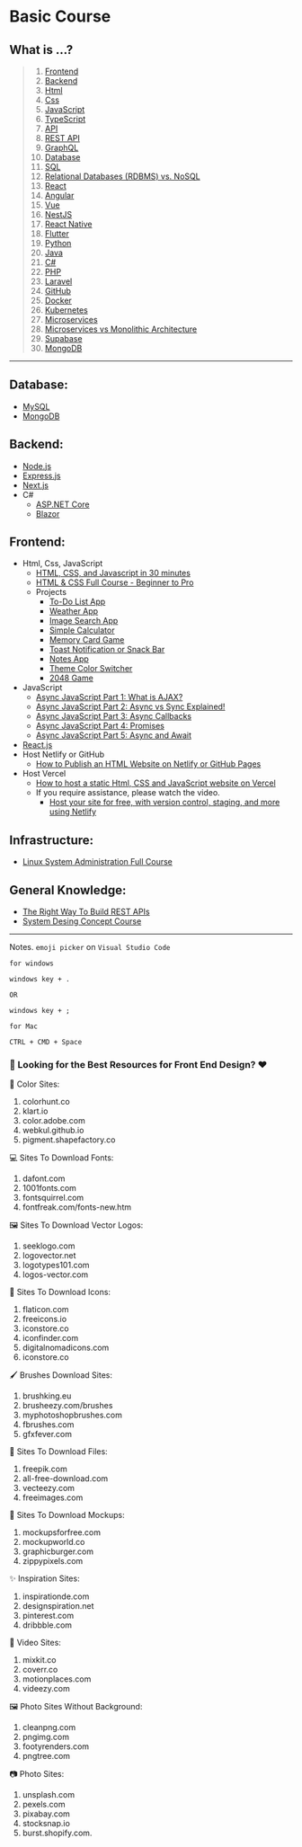 # Basic Course

## What is ...?
> 1. [Frontend](https://youtu.be/WG5ikvJ2TKA?si=a4SXsoyG089Ll1yB)
> 2. [Backend](https://youtu.be/XBu54nfzxAQ?si=fN9y0qgQgl_nS34e)
> 3. [Html](https://www.youtube.com/watch?v=salY_Sm6mv4)
> 4. [Css](https://www.youtube.com/watch?v=OEV8gMkCHXQ)
> 5. [JavaScript](https://www.youtube.com/watch?v=DHjqpvDnNGE)
> 6. [TypeScript](https://www.youtube.com/watch?v=zQnBQ4tB3ZA)
> 3. [API](https://www.youtube.com/watch?v=s7wmiS2mSXY)
> 4. [REST API](https://youtu.be/-mN3VyJuCjM)
> 5. [GraphQL](https://youtu.be/eIQh02xuVw4)
> 6. [Database](https://youtu.be/j09EQ-xlh88)
> 7. [SQL](https://youtu.be/zsjvFFKOm3c)
> 8. [Relational Databases (RDBMS) vs. NoSQL](https://www.youtube.com/shorts/wZWoqZNHQQA)
> 9. [React](https://www.youtube.com/watch?v=Tn6-PIqc4UM)
> 10. [Angular](https://www.youtube.com/watch?v=Ata9cSC2WpM)
> 11. [Vue](https://www.youtube.com/watch?v=nhBVL41-_Cw)
> 12. [NestJS](https://www.youtube.com/watch?v=0M8AYU_hPas)
> 7. [React Native](https://www.youtube.com/watch?v=9GgVbiJFIrE)
> 8. [Flutter](https://www.youtube.com/watch?v=lHhRhPV--G0)
> 9. [Python](https://www.youtube.com/watch?v=x7X9w_GIm1s)
> 16. [Java](https://www.youtube.com/watch?v=lHhRhPV--G0)
> 17. [C#](https://youtu.be/BcMQavJd-tY)
> 10. [PHP](https://www.youtube.com/watch?v=a7_WFUlFS94)
> 11. [Laravel](https://www.youtube.com/watch?v=rIfdg_Ot-LI)
> 10. [GitHub](https://www.youtube.com/watch?v=4lkrx2U9f6I)
> 11. [Docker](https://youtu.be/rIrNIzy6U_g)
> 12. [Kubernetes](https://youtu.be/PziYflu8cB8)
> 14. [Microservices](https://youtu.be/lL_j7ilk7rc)
> 15. [Microservices vs Monolithic Architecture](https://youtu.be/6-Wu178sOEE?si=qacGQubnhsCc5_3M)
> 18. [Supabase](https://youtu.be/zBZgdTb-dns)
> 20. [MongoDB](https://www.youtube.com/watch?v=-bt_y4Loofg)

------------

## Database:
- [MySQL](https://youtu.be/5OdVJbNCSso)
- [MongoDB](https://youtu.be/c2M-rlkkT5o)

## Backend:
- [Node.js](https://youtu.be/32M1al-Y6Ag)
- [Express.js](https://www.youtube.com/watch?v=nH9E25nkk3I)
- [Next.js](https://youtu.be/Y6KDk5iyrYE)
- C#
  - [ASP.NET Core](https://youtu.be/9y64R5-8APM)
  - [Blazor](https://youtu.be/QXxNlpjnulI)

## Frontend:
- Html, Css, JavaScript
  - [HTML, CSS, and Javascript in 30 minutes](https://youtu.be/_GTMOmRrqkU?si=RNm4rZTmI33kD_oi)
  - [HTML & CSS Full Course - Beginner to Pro](https://youtu.be/G3e-cpL7ofc?si=gF5n7myTIUvilGL6)
  - Projects
    -  [To-Do List App](https://youtu.be/G0jO8kUrg-I?si=XBk3CXxxQWr86wWJ)
    - [Weather App](https://youtu.be/MIYQR-Ybrn4?si=taCxzcau8u1DA8f4)
    - [Image Search App](https://youtu.be/oaliV2Dp7WQ?si=Q_W8W5Cds2vxiiJr)
    - [Simple Calculator](https://youtu.be/HQCLzqhiT2w?si=2xUJWqBrSxCVMT05)
    - [Memory Card Game](https://youtu.be/M0egyNvsN-Y?si=s7ng9pyBrxPP-jcT)
    - [Toast Notification or Snack Bar](https://youtu.be/mkNITfM1gm8?si=aGMonSSewbZftuHu)
    - [Notes App](https://youtu.be/n3U4jFbp05M?si=HmMkQiiiP1-lO4uN)
    - [Theme Color Switcher](https://youtu.be/3Qr6-WHtIRc?si=F1rTGaSeAZVt7Jeq)
    - [2048 Game](https://youtu.be/XM2n1gu4530?si=x9SBpzvoCLLye1Qj)
- JavaScript
  - [Async JavaScript Part 1: What is AJAX?](https://www.youtube.com/watch?v=wdvruTuWvW8)
  - [Async JavaScript Part 2: Async vs Sync Explained!](https://www.youtube.com/watch?v=wYRw8f-wrco)
  - [Async JavaScript Part 3: Async Callbacks](https://www.youtube.com/watch?v=3SxxbyWUmVE)
  - [Async JavaScript Part 4: Promises](https://www.youtube.com/watch?v=slIJj-zbs_M)
  - [Async JavaScript Part 5: Async and Await](https://www.youtube.com/watch?v=2MJnTmoAdwI)
- [React.js](https://www.youtube.com/watch?v=lAFbKzO-fss)
- Host Netlify or GitHub
  - [How to Publish an HTML Website on Netlify or GitHub Pages](https://www.freecodecamp.org/news/publish-your-website-netlify-github/)
- Host Vercel
  - [How to host a static Html, CSS and JavaScript website on Vercel](https://youtu.be/WM8ICbqTQJw)
  - If you require assistance, please watch the video.
    - [Host your site for free, with version control, staging, and more using Netlify](https://youtu.be/i9qCmQ2EeUA?si=oFYx3khIP9HKMCHu)

## Infrastructure:
- [Linux System Administration Full Course](https://www.youtube.com/watch?v=UCr04qIB7uc)

## General Knowledge:
- [The Right Way To Build REST APIs](https://www.youtube.com/watch?v=CVBpYfPKGlE)
- [System Desing Concept Course](https://youtu.be/F2FmTdLtb_4?si=PMCky0ZeWbwYyL07)



------------


Notes. `emoji picker` on `Visual Studio Code`
```
for windows

windows key + .

OR

windows key + ;

for Mac

CTRL + CMD + Space
```

### 🎨 Looking for the Best Resources for Front End Design? ❤️


🌈 Color Sites:
1. colorhunt.co
2. klart.io
3. color.adobe.com
4. webkul.github.io
5. pigment.shapefactory.co 

💻 Sites To Download Fonts:
1. dafont.com
2. 1001fonts.com 
3. fontsquirrel.com
4. fontfreak.com/fonts-new.htm

🖼️ Sites To Download Vector Logos:
1. seeklogo.com
2. logovector.net
3. logotypes101.com
4. logos-vector.com

🔵 Sites To Download Icons:
1. flaticon.com
2. freeicons.io
3. iconstore.co
4. iconfinder.com
5. digitalnomadicons.com
6. iconstore.co

🖌️ Brushes Download Sites:
1. brushking.eu
2. brusheezy.com/brushes
3. myphotoshopbrushes.com
4. fbrushes.com
5. gfxfever.com

📁 Sites To Download Files:
1. freepik.com
2. all-free-download.com
3. vecteezy.com
4. freeimages.com

📸 Sites To Download Mockups:
1. mockupsforfree.com
2. mockupworld.co
3. graphicburger.com
4. zippypixels.com

✨ Inspiration Sites:
1. inspirationde.com
2. designspiration.net
3. pinterest.com
4. dribbble.com

🎥 Video Sites:
1. mixkit.co
2. coverr.co
3. motionplaces.com
4. videezy.com

🖼️ Photo Sites Without Background:
1. cleanpng.com
2. pngimg.com
3. footyrenders.com
4. pngtree.com

📷 Photo Sites:
1. unsplash.com
2. pexels.com
3. pixabay.com
4. stocksnap.io
5. burst.shopify.com.

